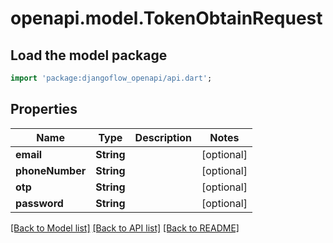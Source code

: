 # openapi.model.TokenObtainRequest

## Load the model package

```dart
import 'package:djangoflow_openapi/api.dart';
```

## Properties

| Name            | Type       | Description | Notes      |
| --------------- | ---------- | ----------- | ---------- |
| **email**       | **String** |             | [optional] |
| **phoneNumber** | **String** |             | [optional] |
| **otp**         | **String** |             | [optional] |
| **password**    | **String** |             | [optional] |

[[Back to Model list]](../README.md#documentation-for-models) [[Back to API list]](../README.md#documentation-for-api-endpoints) [[Back to README]](../README.md)
